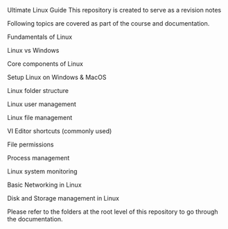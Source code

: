 Ultimate Linux Guide
This repository is created to serve as a revision notes

Following topics are covered as part of the course and documentation.

Fundamentals of Linux

Linux vs Windows

Core components of Linux

Setup Linux on Windows & MacOS

Linux folder structure

Linux user management

Linux file management

VI Editor shortcuts (commonly used)

File permissions

Process management

Linux system monitoring

Basic Networking in Linux

Disk and Storage management in Linux

Please refer to the folders at the root level of this repository to go through the documentation.
